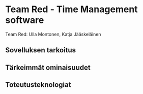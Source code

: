 # Team Red - Time Management software

Team Red: Ulla Montonen, Katja Jääskeläinen


## Sovelluksen tarkoitus


## Tärkeimmät ominaisuudet


## Toteutusteknologiat

